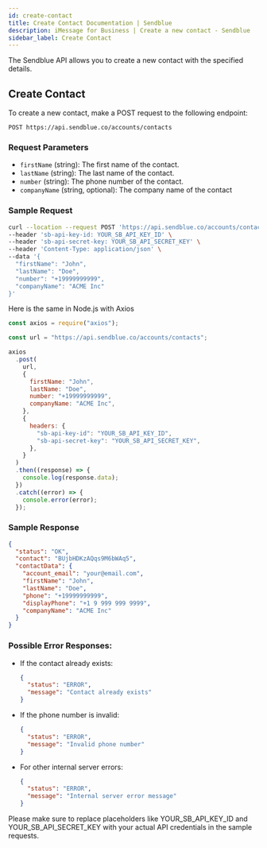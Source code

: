 ```yaml
---
id: create-contact
title: Create Contact Documentation | Sendblue
description: iMessage for Business | Create a new contact - Sendblue
sidebar_label: Create Contact
---
```


The Sendblue API allows you to create a new contact with the specified details.

## Create Contact

To create a new contact, make a POST request to the following endpoint:

`POST https://api.sendblue.co/accounts/contacts`

### Request Parameters

- `firstName` (string): The first name of the contact.
- `lastName` (string): The last name of the contact.
- `number` (string): The phone number of the contact.
- `companyName` (string, optional): The company name of the contact

### Sample Request

```bash
curl --location --request POST 'https://api.sendblue.co/accounts/contacts' \
--header 'sb-api-key-id: YOUR_SB_API_KEY_ID' \
--header 'sb-api-secret-key: YOUR_SB_API_SECRET_KEY' \
--header 'Content-Type: application/json' \
--data '{
  "firstName": "John",
  "lastName": "Doe",
  "number": "+19999999999",
  "companyName": "ACME Inc"
}'
```

Here is the same in Node.js with Axios

```js
const axios = require("axios");

const url = "https://api.sendblue.co/accounts/contacts";

axios
  .post(
    url,
    {
      firstName: "John",
      lastName: "Doe",
      number: "+19999999999",
      companyName: "ACME Inc",
    },
    {
      headers: {
        "sb-api-key-id": "YOUR_SB_API_KEY_ID",
        "sb-api-secret-key": "YOUR_SB_API_SECRET_KEY",
      },
    }
  )
  .then((response) => {
    console.log(response.data);
  })
  .catch((error) => {
    console.error(error);
  });
```

### Sample Response

```json
{
  "status": "OK",
  "contact": "BUjbHDKzAQqs9M6bWAq5",
  "contactData": {
    "account_email": "your@email.com",
    "firstName": "John",
    "lastName": "Doe",
    "phone": "+19999999999",
    "displayPhone": "+1 9 999 999 9999",
    "companyName": "ACME Inc"
  }
}
```

### Possible Error Responses:

- If the contact already exists:

  ```json
  {
    "status": "ERROR",
    "message": "Contact already exists"
  }
  ```

- If the phone number is invalid:

  ```json
  {
    "status": "ERROR",
    "message": "Invalid phone number"
  }
  ```

- For other internal server errors:

  ```json
  {
    "status": "ERROR",
    "message": "Internal server error message"
  }
  ```

Please make sure to replace placeholders like YOUR_SB_API_KEY_ID and YOUR_SB_API_SECRET_KEY with your actual API credentials in the sample requests.
